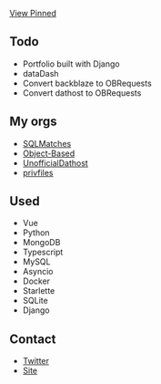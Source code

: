 [View Pinned](https://github.com/WardPearce#user-27844174-pinned-items-reorder-form)

## Todo
- Portfolio built with Django
- dataDash
- Convert backblaze to OBRequests
- Convert dathost to OBRequests

## My orgs
- [SQLMatches](https://github.com/SQLMatches)
- [Object-Based](https://github.com/Object-Based)
- [UnofficialDathost](https://github.com/UnofficialDathost)
- [privfiles](https://github.com/privfiles)

## Used 
- Vue
- Python
- MongoDB
- Typescript
- MySQL
- Asyncio
- Docker
- Starlette
- SQLite
- Django

## Contact
- [Twitter](https://twitter.com/wardweeb)
- [Site](https://wardpearce.com)
